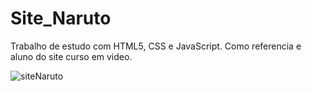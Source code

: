 # Site_Naruto
Trabalho de estudo com HTML5, CSS e JavaScript. Como referencia e aluno do site curso em video.

![siteNaruto](https://user-images.githubusercontent.com/55331072/86502291-f1943000-bd77-11ea-8755-a0108e655b31.png)
